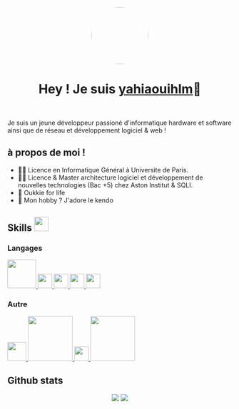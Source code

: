 <p align="center">
  <img width="128" style="border-radius: 50%" src="https://avatars.githubusercontent.com/u/85133318?v=4">
</p>

<h1 align="center">Hey ! Je suis <a href="#">yahiaouihlm</a>👋</h1>
</br>

<p>Je suis un jeune développeur passioné d'informatique hardware et software ainsi que de réseau et développement logiciel & web !</p>

<h2>à propos de moi !</h2>

- 👨‍🎓 Licence en Informatique Général à Universite de Paris.
- 👨‍🎓 Licence & Master architecture logiciel et développement de nouvelles technologies (Bac +5) chez Aston Institut & SQLI.
- 🍊 Oukkie for life
- 🤫 Mon hobby ? J'adore le kendo

<h2> Skills <img src = "https://media2.giphy.com/media/QssGEmpkyEOhBCb7e1/giphy.gif?cid=ecf05e47a0n3gi1bfqntqmob8g9aid1oyj2wr3ds3mg700bl&rid=giphy.gif" width = 32px> </h2>
<h3>Langages</h3>
<a href="#"> <img width="64px" src="https://allprowebdesigns.com/blog/wp-content/uploads/2019/01/1lJ32Bl-lHWmNMUSiSq17gQ-792x445.png"> </a>
<a href="#"> <img width="32px" src="https://www.developpez.net/forums/attachments/p294178d1/a/a/a"> </a>
<a href="#"> <img width="32px" src="https://upload.wikimedia.org/wikipedia/commons/thumb/4/4c/Typescript_logo_2020.svg/1200px-Typescript_logo_2020.svg.png"> </a>
<a href="#"> <img width="32px" src= "https://upload.wikimedia.org/wikipedia/fr/thumb/2/2e/Java_Logo.svg/322px-Java_Logo.svg.png"> </a>
<a href="#"> <img width="32px" src= "https://www.carpemedia.fr/wp-content/uploads/2017/02/formation-php-initiation.png"> </a>

<h3>Autre</h3>
<a href="#"> <img width="42px" src="https://i1.wp.com/www.cc-lacqorthez.fr/CYBERBASE/wp-content/uploads/2020/05/logo-linux.png?fit=512%2C512&ssl=1"> </a>
<a href="#"> <img width="100px" src="https://cdn.worldvectorlogo.com/logos/nodejs.svg"> </a>
<a href="#"> <img width="32px" src="https://www.florentgonon.com/assets/git-4ed4db98583d5f694ccc8ccfae22449fc6ba8a7f4e9759fecddd5ca27053018e.png"> </a>
<a href="#"> <img width="100px" src="https://cdn.worldvectorlogo.com/logos/docker.svg"> </a>

<h2>Github stats</h2>
<div align="center">

![](https://github-readme-stats.vercel.app/api?username=yahiaouihlm&show_icons=true&theme=tokyonight&hide_border=true&locale=en)
![](https://github-readme-streak-stats.herokuapp.com/?user=yahiaouihlm&theme=material-palenight)
</div>
